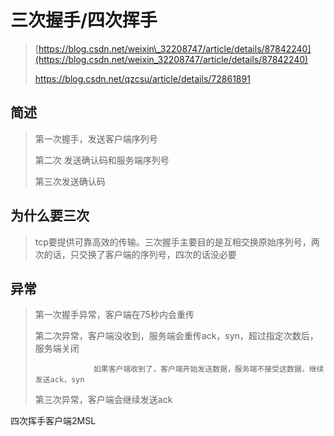 # 三次握手/四次挥手

> [https://blog.csdn.net/weixin\_32208747/article/details/87842240](https://blog.csdn.net/weixin_32208747/article/details/87842240)
>
> https://blog.csdn.net/qzcsu/article/details/72861891

## 简述

> 第一次握手，发送客户端序列号
>
> 第二次  发送确认码和服务端序列号
>
> 第三次发送确认码

## 为什么要三次

> tcp要提供可靠高效的传输。三次握手主要目的是互相交换原始序列号，两次的话，只交换了客户端的序列号，四次的话没必要

## 异常

> 第一次握手异常，客户端在75秒内会重传
>
> 第二次异常，客户端没收到，服务端会重传ack，syn，超过指定次数后，服务端关闭
>
> ```
>              如果客户端收到了，客户端开始发送数据，服务端不接受这数据，继续发送ack，syn
> ```
>
> 第三次异常，客户端会继续发送ack

四次挥手客户端2MSL

